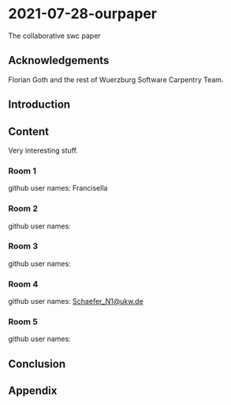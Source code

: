# 2021-07-28-ourpaper
The collaborative swc paper

## Acknowledgements

Florian Goth and the rest of Wuerzburg Software Carpentry Team.


## Introduction

## Content
Very interesting stuff.

### Room 1
github user names:
Francisella

### Room 2
github user names:

### Room 3
github user names:

### Room 4
github user names:
Schaefer_N1@ukw.de


### Room 5
github user names:


## Conclusion

## Appendix
